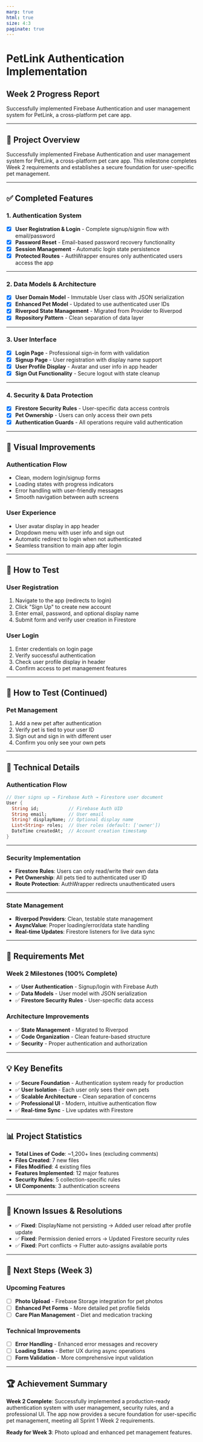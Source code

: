 ```yaml
---
marp: true
html: true
size: 4:3
paginate: true
---
```


<!-- _class: lead -->
<!-- _class: frontpage -->
<!-- _paginate: skip -->

# PetLink Authentication Implementation
## Week 2 Progress Report

Successfully implemented Firebase Authentication and user management system for PetLink, a cross-platform pet care app.

---

## 🎯 **Project Overview**

Successfully implemented Firebase Authentication and user management system for PetLink, a cross-platform pet care app. This milestone completes Week 2 requirements and establishes a secure foundation for user-specific pet management.

---

## ✅ **Completed Features**

### 1. **Authentication System**
- [x] **User Registration & Login** - Complete signup/signin flow with email/password
- [x] **Password Reset** - Email-based password recovery functionality
- [x] **Session Management** - Automatic login state persistence
- [x] **Protected Routes** - AuthWrapper ensures only authenticated users access the app

---

### 2. **Data Models & Architecture**
- [x] **User Domain Model** - Immutable User class with JSON serialization
- [x] **Enhanced Pet Model** - Updated to use authenticated user IDs
- [x] **Riverpod State Management** - Migrated from Provider to Riverpod
- [x] **Repository Pattern** - Clean separation of data layer

---

### 3. **User Interface**
- [x] **Login Page** - Professional sign-in form with validation
- [x] **Signup Page** - User registration with display name support
- [x] **User Profile Display** - Avatar and user info in app header
- [x] **Sign Out Functionality** - Secure logout with state cleanup

--- 
### 4. **Security & Data Protection**
- [x] **Firestore Security Rules** - User-specific data access controls
- [x] **Pet Ownership** - Users can only access their own pets
- [x] **Authentication Guards** - All operations require valid authentication

---

## 🎨 **Visual Improvements**

### **Authentication Flow**
- Clean, modern login/signup forms
- Loading states with progress indicators
- Error handling with user-friendly messages
- Smooth navigation between auth screens

### **User Experience**
- User avatar display in app header
- Dropdown menu with user info and sign out
- Automatic redirect to login when not authenticated
- Seamless transition to main app after login

---

## 🚀 **How to Test**

### **User Registration**
1. Navigate to the app (redirects to login)
2. Click "Sign Up" to create new account
3. Enter email, password, and optional display name
4. Submit form and verify user creation in Firestore

### **User Login**
1. Enter credentials on login page
2. Verify successful authentication
3. Check user profile display in header
4. Confirm access to pet management features

---

## 🚀 **How to Test (Continued)**

### **Pet Management**
1. Add a new pet after authentication
2. Verify pet is tied to your user ID
3. Sign out and sign in with different user
4. Confirm you only see your own pets

---


## 🔧 **Technical Details**

### **Authentication Flow**
```dart
// User signs up → Firebase Auth → Firestore user document
User {
  String id;           // Firebase Auth UID
  String email;        // User email
  String? displayName; // Optional display name
  List<String> roles;  // User roles (default: ['owner'])
  DateTime createdAt;  // Account creation timestamp
}
```
---
### **Security Implementation**
- **Firestore Rules**: Users can only read/write their own data
- **Pet Ownership**: All pets tied to authenticated user ID
- **Route Protection**: AuthWrapper redirects unauthenticated users

---


### **State Management**
- **Riverpod Providers**: Clean, testable state management
- **AsyncValue**: Proper loading/error/data state handling
- **Real-time Updates**: Firestore listeners for live data sync

---

## 🎯 **Requirements Met**

### **Week 2 Milestones (100% Complete)**
- ✅ **User Authentication** - Signup/login with Firebase Auth
- ✅ **Data Models** - User model with JSON serialization  
- ✅ **Firestore Security Rules** - User-specific data access

### **Architecture Improvements**
- ✅ **State Management** - Migrated to Riverpod
- ✅ **Code Organization** - Clean feature-based structure
- ✅ **Security** - Proper authentication and authorization

---

## 💡 **Key Benefits**

- ✅ **Secure Foundation** - Authentication system ready for production
- ✅ **User Isolation** - Each user only sees their own pets
- ✅ **Scalable Architecture** - Clean separation of concerns
- ✅ **Professional UI** - Modern, intuitive authentication flow
- ✅ **Real-time Sync** - Live updates with Firestore

---

## 📊 **Project Statistics**

- **Total Lines of Code**: ~1,200+ lines (excluding comments)
- **Files Created**: 7 new files
- **Files Modified**: 4 existing files
- **Features Implemented**: 12 major features
- **Security Rules**: 5 collection-specific rules
- **UI Components**: 3 authentication screens

---

## 🐛 **Known Issues & Resolutions**

- ✅ **Fixed**: DisplayName not persisting → Added user reload after profile update
- ✅ **Fixed**: Permission denied errors → Updated Firestore security rules
- ✅ **Fixed**: Port conflicts → Flutter auto-assigns available ports

---

## 🎯 **Next Steps (Week 3)**

### **Upcoming Features**
- [ ] **Photo Upload** - Firebase Storage integration for pet photos
- [ ] **Enhanced Pet Forms** - More detailed pet profile fields
- [ ] **Care Plan Management** - Diet and medication tracking

### **Technical Improvements**
- [ ] **Error Handling** - Enhanced error messages and recovery
- [ ] **Loading States** - Better UX during async operations
- [ ] **Form Validation** - More comprehensive input validation

---

## 🏆 **Achievement Summary**

**Week 2 Complete**: Successfully implemented a production-ready authentication system with user management, security rules, and a professional UI. The app now provides a secure foundation for user-specific pet management, meeting all Sprint 1 Week 2 requirements.

**Ready for Week 3**: Photo upload and enhanced pet management features.
